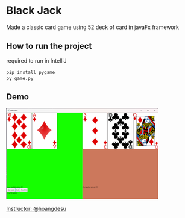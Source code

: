 # Black Jack
Made a classic card game using 52 deck of card in javaFx framework

## How to run the project

required to run in IntelliJ

```
pip install pygame
py game.py
```

## Demo

<img src="screenshot/gameplay1.png" width="80%"></img>

<a href="https://github.com/hoangdesu">Instructor: @hoangdesu</a>